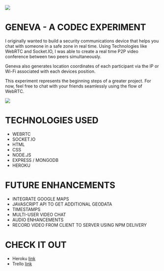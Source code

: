 <img src="https://i.imgur.com/Bfjla2A.png">

# GENEVA - A CODEC EXPERIMENT

I originally wanted to build a security communications device that helps you chat with someone in a safe zone in real time. Using Technologies like WebRTC and Socket.IO, I was able to create a real time P2P video conference between two peers simultaneously.

Geneva also generates location coordinates of each participant via the IP or Wi-Fi associated with each devices position.

This experiment represents the beginning steps of a greater project. For now, feel free to chat with your friends seamlessly using the flow of WebRTC.

<img src="https://i.imgur.com/69bLU1I.png">



# TECHNOLOGIES USED
* WEBRTC
* SOCKET.IO
* HTML
* CSS
* NODE.JS
* EXPRESS / MONGODB
* HEROKU


# FUTURE ENHANCEMENTS
* INTEGRATE GOOGLE MAPS 
* JAVASCRIPT API TO GET ADDITIONAL GEODATA
* TIMESTAMPS
* MULTI-USER VIDEO CHAT
* AUDIO ENHANCEMENTS
* RECORD VIDEO FROM CLIENT TO SERVER USING NPM DELIVERY


# CHECK IT OUT
* Heroku [link](https://genevaproject.herokuapp.com)
* Trello [link](https://trello.com/b/CoDHtufr/geneva)
